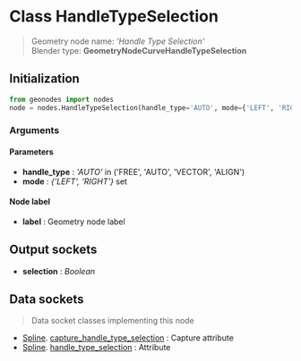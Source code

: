 
# Class HandleTypeSelection

> Geometry node name: _'Handle Type Selection'_<br>Blender type:  **GeometryNodeCurveHandleTypeSelection**

## Initialization


```python
from geonodes import nodes
node = nodes.HandleTypeSelection(handle_type='AUTO', mode={'LEFT', 'RIGHT'}, label=None)
```


### Arguments


#### Parameters



- **handle_type** : _'AUTO'_ in ('FREE', 'AUTO', 'VECTOR', 'ALIGN')
- **mode** : _{'LEFT', 'RIGHT'}_ set



#### Node label



- **label** : Geometry node label



## Output sockets



- **selection** : _Boolean_



## Data sockets

> Data socket classes implementing this node


- [Spline](aaa). [capture_handle_type_selection](bbb) : Capture attribute
- [Spline](aaa). [handle_type_selection](bbb) : Attribute


